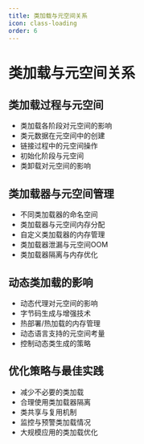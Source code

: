 ```yaml
---
title: 类加载与元空间关系
icon: class-loading
order: 6
---
```


# 类加载与元空间关系

## 类加载过程与元空间

- 类加载各阶段对元空间的影响
- 类元数据在元空间中的创建
- 链接过程中的元空间操作
- 初始化阶段与元空间
- 类卸载对元空间的影响

## 类加载器与元空间管理

- 不同类加载器的命名空间
- 类加载器与元空间内存分配
- 自定义类加载器的内存管理
- 类加载器泄漏与元空间OOM
- 类加载器隔离与内存优化

## 动态类加载的影响

- 动态代理对元空间的影响
- 字节码生成与增强技术
- 热部署/热加载的内存管理
- 动态语言支持的元空间考量
- 控制动态类生成的策略

## 优化策略与最佳实践

- 减少不必要的类加载
- 合理使用类加载器隔离
- 类共享与复用机制
- 监控与预警类加载情况
- 大规模应用的类加载优化
